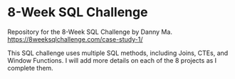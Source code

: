 # 8-Week SQL Challenge
Repository for the 8-Week SQL Challenge by Danny Ma. https://8weeksqlchallenge.com/case-study-1/

This SQL challenge uses multiple SQL methods, including Joins, CTEs, and Window Functions. I will add more details on each of the 8 projects as I complete them.
